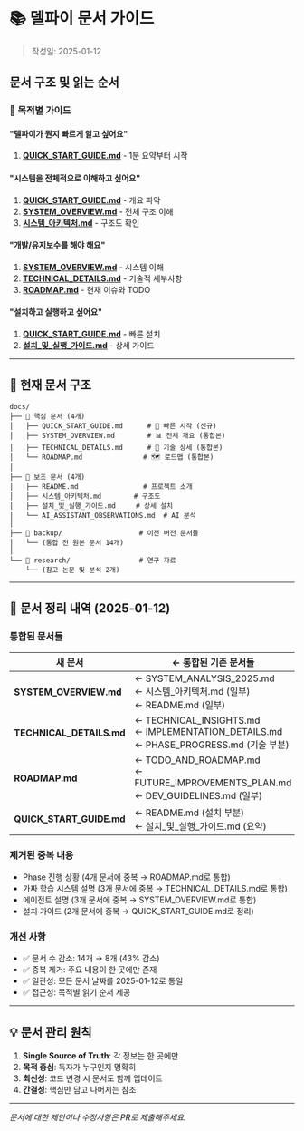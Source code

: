# 📚 델파이 문서 가이드

> 작성일: 2025-01-12

## 문서 구조 및 읽는 순서

### 🎯 목적별 가이드

#### "델파이가 뭔지 빠르게 알고 싶어요"
1. **[QUICK_START_GUIDE.md](./QUICK_START_GUIDE.md)** - 1분 요약부터 시작

#### "시스템을 전체적으로 이해하고 싶어요"
1. **[QUICK_START_GUIDE.md](./QUICK_START_GUIDE.md)** - 개요 파악
2. **[SYSTEM_OVERVIEW.md](./SYSTEM_OVERVIEW.md)** - 전체 구조 이해
3. **[시스템_아키텍처.md](./시스템_아키텍처.md)** - 구조도 확인

#### "개발/유지보수를 해야 해요"
1. **[SYSTEM_OVERVIEW.md](./SYSTEM_OVERVIEW.md)** - 시스템 이해
2. **[TECHNICAL_DETAILS.md](./TECHNICAL_DETAILS.md)** - 기술적 세부사항
3. **[ROADMAP.md](./ROADMAP.md)** - 현재 이슈와 TODO

#### "설치하고 실행하고 싶어요"
1. **[QUICK_START_GUIDE.md](./QUICK_START_GUIDE.md)** - 빠른 설치
2. **[설치_및_실행_가이드.md](./설치_및_실행_가이드.md)** - 상세 가이드

---

## 📁 현재 문서 구조

```
docs/
├── 📄 핵심 문서 (4개)
│   ├── QUICK_START_GUIDE.md      # 🚀 빠른 시작 (신규)
│   ├── SYSTEM_OVERVIEW.md        # 📊 전체 개요 (통합본)
│   ├── TECHNICAL_DETAILS.md      # 🔧 기술 상세 (통합본)
│   └── ROADMAP.md               # 🗺️ 로드맵 (통합본)
│
├── 📄 보조 문서 (4개)
│   ├── README.md                # 프로젝트 소개
│   ├── 시스템_아키텍처.md        # 구조도
│   ├── 설치_및_실행_가이드.md     # 상세 설치
│   └── AI_ASSISTANT_OBSERVATIONS.md  # AI 분석
│
├── 📁 backup/                   # 이전 버전 문서들
│   └── (통합 전 원본 문서 14개)
│
└── 📁 research/                 # 연구 자료
    └── (참고 논문 및 분석 2개)
```

---

## 🔄 문서 정리 내역 (2025-01-12)

### 통합된 문서들
| 새 문서 | ← 통합된 기존 문서들 |
|--------|-------------------|
| **SYSTEM_OVERVIEW.md** | ← SYSTEM_ANALYSIS_2025.md<br>← 시스템_아키텍처.md (일부)<br>← README.md (일부) |
| **TECHNICAL_DETAILS.md** | ← TECHNICAL_INSIGHTS.md<br>← IMPLEMENTATION_DETAILS.md<br>← PHASE_PROGRESS.md (기술 부분) |
| **ROADMAP.md** | ← TODO_AND_ROADMAP.md<br>← FUTURE_IMPROVEMENTS_PLAN.md<br>← DEV_GUIDELINES.md (일부) |
| **QUICK_START_GUIDE.md** | ← README.md (설치 부분)<br>← 설치_및_실행_가이드.md (요약) |

### 제거된 중복 내용
- Phase 진행 상황 (4개 문서에 중복 → ROADMAP.md로 통합)
- 가짜 학습 시스템 설명 (3개 문서에 중복 → TECHNICAL_DETAILS.md로 통합)
- 에이전트 설명 (3개 문서에 중복 → SYSTEM_OVERVIEW.md로 통합)
- 설치 가이드 (2개 문서에 중복 → QUICK_START_GUIDE.md로 정리)

### 개선 사항
- ✅ 문서 수 감소: 14개 → 8개 (43% 감소)
- ✅ 중복 제거: 주요 내용이 한 곳에만 존재
- ✅ 일관성: 모든 문서 날짜를 2025-01-12로 통일
- ✅ 접근성: 목적별 읽기 순서 제공

---

## 💡 문서 관리 원칙

1. **Single Source of Truth**: 각 정보는 한 곳에만
2. **목적 중심**: 독자가 누구인지 명확히
3. **최신성**: 코드 변경 시 문서도 함께 업데이트
4. **간결성**: 핵심만 담고 나머지는 참조

---

*문서에 대한 제안이나 수정사항은 PR로 제출해주세요.*